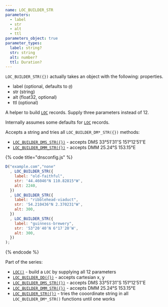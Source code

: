 ```yaml
---
name: LOC_BUILDER_STR
parameters:
  - label
  - str
  - alt
  - ttl
parameters_object: true
parameter_types:
  label: string?
  str: string
  alt: number?
  ttl: Duration?
---
```


`LOC_BUILDER_STR({})` actually takes an object with the following: properties.

  - label (optional, defaults to `@`)
  - str (string)
  - alt (float32, optional)
  - ttl (optional)

A helper to build [`LOC`](../domain/LOC.md) records. Supply three parameters instead of 12.

Internally assumes some defaults for [`LOC`](../domain/LOC.md) records.


Accepts a string and tries all `LOC_BUILDER_DM*_STR({})` methods:
 * [`LOC_BUILDER_DMS_STR({})`](../record/LOC_BUILDER_DMS_STR.md) - accepts DMS 33°51′31″S 151°12′51″E
 * [`LOC_BUILDER_DMM_STR({})`](../record/LOC_BUILDER_DMM_STR.md) - accepts DMM 25.24°S 153.15°E


{% code title="dnsconfig.js" %}
```javascript
D("example.com","none"
  , LOC_BUILDER_STR({
    label: "old-faithful",
    str: '44.46046°N 110.82815°W',
    alt: 2240,
  })
  , LOC_BUILDER_STR({
    label: "ribblehead-viaduct",
    str: '54.210436°N 2.370231°W',
    alt: 300,
  })
  , LOC_BUILDER_STR({
    label: "guinness-brewery",
    str: '53°20′40″N 6°17′20″W',
    alt: 300,
  })
);

```
{% endcode %}


Part of the series:
 * [`LOC()`](../domain/LOC.md) - build a `LOC` by supplying all 12 parameters
 * [`LOC_BUILDER_DD({})`](../record/LOC_BUILDER_DD.md) - accepts cartesian x, y
 * [`LOC_BUILDER_DMS_STR({})`](../record/LOC_BUILDER_DMS_STR.md) - accepts DMS 33°51′31″S 151°12′51″E
 * [`LOC_BUILDER_DMM_STR({})`](../record/LOC_BUILDER_DMM_STR.md) - accepts DMM 25.24°S 153.15°E
 * [`LOC_BUILDER_STR({})`](../record/LOC_BUILDER_STR.md) - tries the cooordinate string in all `LOC_BUILDER_DM*_STR()` functions until one works
